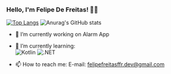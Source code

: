 ### Hello, I'm Felipe De Freitas! 👋👋

[![Top Langs](https://github-readme-stats.vercel.app/api/top-langs/?username=FelipeFFR&layout=compact&theme=transparent)](https://github.com/FelipeFFR) ![Anurag's GitHub stats](https://github-readme-stats.vercel.app/api?username=FelipeFFR&show_icons=true&theme=transparent)

- 🔭 I’m currently working on Alarm App
- 🌱 I’m currently learning:<br>
![Kotlin](https://img.shields.io/badge/Kotlin-%230095D5.svg?style=for-the-badge&logo=kotlin&logoColor=white)
![.NET](https://img.shields.io/badge/.NET-%23512BD4.svg?style=for-the-badge&logo=dotnet&logoColor=white)

- 📫 How to reach me:
  E-mail: felipefreitasffr.dev@gmail.com



<!--
**FelipeFFR/FelipeFFR** is a ✨ _special_ ✨ repository because its `README.md` (this file) appears on your GitHub profile.

Here are some ideas to get you started:

- 👯 I’m looking to collaborate on ...
- 🤔 I’m looking for help with ...
- 💬 Ask me about ...
- ⚡ Fun fact: ...
-->

